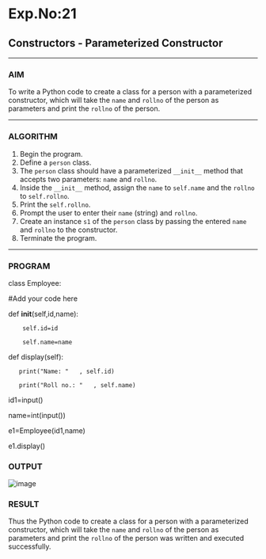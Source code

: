 # Exp.No:21  
## Constructors - Parameterized Constructor

---

### AIM  
To write a Python code to create a class for a person with a parameterized constructor, which will take the `name` and `rollno` of the person as parameters and print the `rollno` of the person.

---

### ALGORITHM

1. Begin the program.  
2. Define a `person` class.  
3. The `person` class should have a parameterized `__init__` method that accepts two parameters: `name` and `rollno`.  
4. Inside the `__init__` method, assign the `name` to `self.name` and the `rollno` to `self.rollno`.  
5. Print the `self.rollno`.  
6. Prompt the user to enter their `name` (string) and `rollno`.  
7. Create an instance `s1` of the `person` class by passing the entered `name` and `rollno` to the constructor.  
8. Terminate the program.

---

### PROGRAM


class Employee:

   #Add your code here
   
   def __init__(self,id,name):
   
        self.id=id
        
        self.name=name
        
   def display(self):
   
       print("Name: "   , self.id)
       
       print("Roll no.: "   , self.name)
       
id1=input()

name=int(input())



e1=Employee(id1,name)

e1.display()



### OUTPUT


![image](https://github.com/user-attachments/assets/6b851e6e-3bd1-4e69-afb3-86041c40d8c2)

### RESULT

Thus the Python code to create a class for a person with a parameterized constructor, which will take the `name` and `rollno` of the person as parameters and print the `rollno` of the person was written and executed successfully.
 
